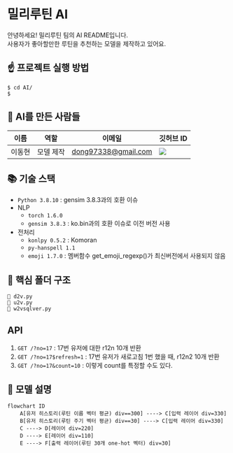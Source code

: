 # 밀리루틴 AI

안녕하세요! 밀리루틴 팀의 AI README입니다.  
사용자가 좋아할만한 루틴을 추천하는 모델을 제작하고 있어요.

## ☝️ **프로젝트 실행 방법**

```shell
$ cd AI/
$
```

## 👋 **AI를 만든 사람들**

| 이름   | 역할      | 이메일              | 깃허브 ID                                                                                                                                                           |
| ------ | --------- | ------------------- | ------------------------------------------------------------------------------------------------------------------------------------------------------------------- |
| 이동현 | 모델 제작 | dong97338@gmail.com | <a href="https://github.com/dong97338" target="_blank"><img src="https://img.shields.io/badge/dong97338-181717?style=flat-square&logo=github&logoColor=white"/></a> |

## 📚 **기술 스택**

- `Python 3.8.10` : gensim 3.8.3과의 호환 이슈
- NLP
  - `torch 1.6.0`
  - `gensim 3.8.3` : ko.bin과의 호환 이슈로 이전 버전 사용
- 전처리
  - `konlpy 0.5.2` : Komoran
  - `py-hanspell 1.1`
  - `emoji 1.7.0` : 멤버함수 get_emoji_regexp()가 최신버전에서 사용되지 않음

## 📂 **핵심 폴더 구조**

```
📄 d2v.py
📄 u2v.py
📄 w2vsqlver.py
```

## API

1. `GET /?no=17` : 17번 유저에 대한 r12n 10개 반환
2. `GET /?no=17$refresh=1` : 17번 유저가 새로고침 1번 했을 때, r12n2 10개 반환
3. `GET /?no=17&count=10` : 이렇게 count를 특정할 수도 있다.

## 🤖 **모델 설명**

```mermaid
flowchart ID
    A[유저 히스토리(루틴 이름 벡터 평균) div==300] ----> C[입력 레이어 div=330]
    B[유저 히스토리(루틴 주기 벡터 평균) div==30] ----> C[입력 레이어 div=330]
    C ----> D[레이어 div=220]
    D ----> E[레이어 div=110]
    E ----> F[출력 레이어(루틴 30개 one-hot 벡터) div=30]
```
